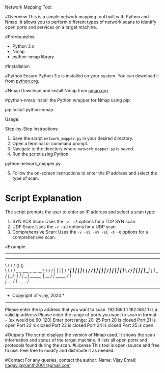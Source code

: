  Network Mapping Tool:

  #Overview
   This is a simple network mapping tool built with Python and Nmap. It allows you to perform different types of network scans to identify open ports and services on a target machine.

  #Prerequisites
  - Python 3.x
  - Nmap
  - python-nmap library

  #Installation

  #Python
  Ensure Python 3.x is installed on your system. You can download it from [python.org](https://www.python.org/downloads/).

  #Nmap
  Download and install Nmap from [nmap.org](https://nmap.org/download.html).

  #python-nmap
  Install the Python wrapper for Nmap using pip:

  pip install python-nmap


 Usage:

 Step-by-Step Instructions:

   1. Save the script `network_mapper.py` in your desired directory.
   2. Open a terminal or command prompt.
   3. Navigate to the directory where `network_mapper.py` is saved.
   4. Run the script using Python:

   python network_mapper.py

   5. Follow the on-screen instructions to enter the IP address and select the type of scan.

  # Script Explanation
   The script prompts the user to enter an IP address and select a scan type:
   1) SYN ACK Scan: Uses the `-v -sS` options for a TCP SYN scan.
   2) UDP Scan: Uses the `-v -sU` options for a UDP scan.
   3) Comprehensive Scan: Uses the `-v -sS -sV -sC -A -O` options for a comprehensive scan.

 #Example:
  ______   _         _     _  ______                 _
  __          __   _    _    
  \ \        / /  (_)  (_)                 
   \ \      / /    _    _      ___ _    __      __
    \ \    / /    | |  | |   / ___' |  |  |    |  |
     \ \  / /     | |  | |  | /   | |  |  |    |  |
      \ \/ /      | |  | |  | \___| |  |  \__ _/  |
       \__/       |_|  | |   \____,_|   \______,  |
                   __ _/ |              _____ _/  |                 
                  |_ __ _/             |__  __ __/                   

  ****************************************************************

  * Copyright of vijay, 2024                              *

  ****************************************************************

  Please enter the ip address that you want to scan: 192.168.1.1
  192.168.1.1 is a valid ip address
  Please enter the range of ports you want to scan in format: <int>-<int> (ex would be 60-120)
  Enter port range: 20-25
  Port 20 is closed
  Port 21 is open
  Port 22 is closed
  Port 23 is closed
  Port 24 is closed
  Port 25 is open

 #Outputs
   The script displays the version of Nmap used.
   It shows the scan information and status of the target machine.
   It lists all open ports and protocols found during the scan.
 #License
   This tool is open-source and free to use. Feel free to modify and distribute it as needed.

 #Contact
   For any queries, contact the author:
   Name: Vijay
   Email: nagavijaykanth2001@gmail.com